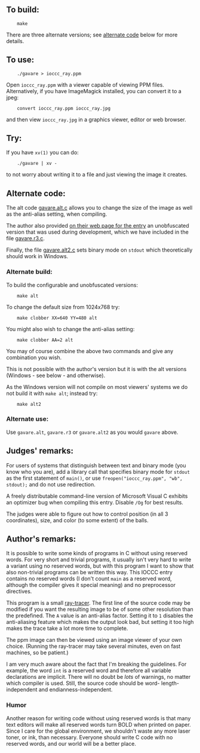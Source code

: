## To build:

``` <!---sh-->
    make
```

There are three alternate versions; see [alternate code](#alternate-code) below
for more details.


## To use:

``` <!---sh-->
    ./gavare > ioccc_ray.ppm
```

Open `ioccc_ray.ppm` with a viewer capable of viewing PPM files. Alternatively,
if you have ImageMagick installed, you can convert it to a jpeg:

``` <!---sh-->
    convert ioccc_ray.ppm ioccc_ray.jpg
```

and then view `ioccc_ray.jpg` in a graphics viewer, editor or web browser.


## Try:

If you have `xv(1)` you can do:

``` <!---sh-->
    ./gavare | xv -
```

to not worry about writing it to a file and just viewing the image it creates.


## Alternate code:

The alt code [gavare.alt.c](%%REPO_URL%%/2004/gavare/gavare.alt.c) allows you to change the size of the
image as well as the anti-alias setting, when compiling.

The author also provided [on their web page for the
entry](https://gavare.se/ioccc/ioccc_gavare.c.html) an unobfuscated version that
was used during development, which we have included in the file
[gavare.r3.c](%%REPO_URL%%/2004/gavare/gavare.r3.c).

Finally, the file [gavare.alt2.c](%%REPO_URL%%/2004/gavare/gavare.alt2.c) sets binary mode
on `stdout` which theoretically should work in Windows.


### Alternate build:

To build the configurable and unobfuscated versions:

``` <!---sh-->
    make alt
```

To change the default size from 1024x768 try:

``` <!---sh-->
    make clobber XX=640 YY=480 alt
```

You might also wish to change the anti-alias setting:

``` <!---sh-->
    make clobber AA=2 alt
```

You may of course combine the above two commands and give any combination you
wish.

This is not possible with the author's version but it is with the alt versions
(Windows - see below - and otherwise).

As the Windows version will not compile on most viewers' systems we do not build
it with `make alt`; instead try:

``` <!---sh-->
    make alt2
```


### Alternate use:

Use `gavare.alt`, `gavare.r3` or `gavare.alt2` as you would `gavare` above.


## Judges' remarks:

For users of systems that distinguish between text and binary mode
(you know who you are), add a library call that specifies binary mode
for `stdout` as the first statement of `main()`,
or use `freopen("ioccc_ray.ppm", "wb", stdout);` and do not use redirection.

A freely distributable command-line version of Microsoft Visual C
exhibits an optimizer bug when compiling this entry. Disable `/Og` for
best results.

The judges were able to figure out how to control position
(in all 3 coordinates), size, and color (to some extent) of the balls.


## Author's remarks:

It is possible to write some kinds of programs in C without using reserved
words.  For very short and trivial programs, it usually isn't very hard to
write a variant using no reserved words, but with this program I want to
show that also non-trivial programs can be written this way.  This IOCCC
entry contains no reserved words (I don't count `main` as a reserved word,
although the compiler gives it special meaning) and no preprocessor
directives.

This program is a small
[ray-tracer](https://en.wikipedia.org/wiki/Ray_tracing_&#x28;graphics&#x29;). The first
line of the source code may be modified if you want the resulting image to be of
some other resolution than the predefined. The `A` value is an anti-alias
factor. Setting it to `1` disables the anti-aliasing feature which makes the
output look bad, but setting it too high makes the trace take a lot more time
to complete.

The ppm image can then be viewed using an image viewer of your own choice.
(Running the ray-tracer may take several minutes, even on fast machines,
so be patient.)

I am very much aware about the fact that I'm breaking the guidelines. For
example, the word `int` is a reserved word and therefore all variable
declarations are implicit.  There will no doubt be _lots_ of warnings,
no matter which compiler is used.  Still, the source code should be word-
length-independent and endianness-independent.


### Humor

Another reason for writing code without using reserved words is that many
text editors will make all reserved words turn BOLD when printed on
paper.  Since I care for the global environment, we shouldn't waste any
more laser toner, or ink, than necessary. Everyone should write C code
with no reserved words, and our world will be a better place.


<!--

    Copyright © 1984-2024 by Landon Curt Noll. All Rights Reserved.

    You are free to share and adapt this file under the terms of this license:

	Creative Commons Attribution-ShareAlike 4.0 International (CC BY-SA 4.0)

    For more information, see:

	https://creativecommons.org/licenses/by-sa/4.0/

-->
